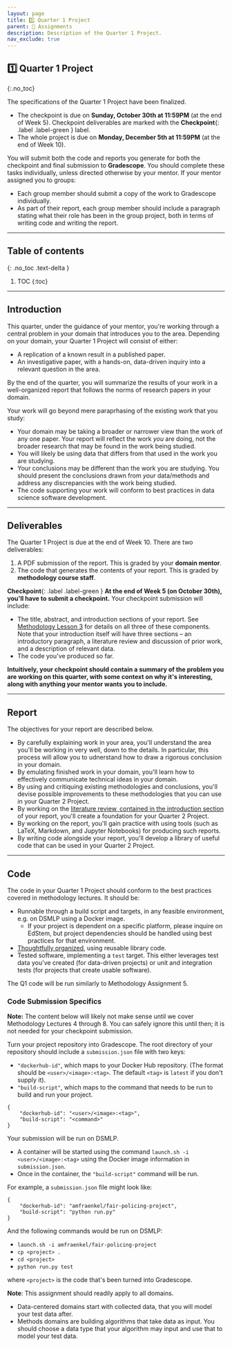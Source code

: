 ```yaml
---
layout: page
title: 1️⃣ Quarter 1 Project
parent: 📝 Assignments
description: Description of the Quarter 1 Project.
nav_exclude: true
---
```


## 1️⃣ Quarter 1 Project
{:.no_toc}

The specifications of the Quarter 1 Project have been finalized.
- The checkpoint is due on **Sunday, October 30th at 11:59PM** (at the end of Week 5). Checkpoint deliverables are marked with the **Checkpoint**{: .label .label-green } label.
- The whole project is due on **Monday, December 5th at 11:59PM** (at the end of Week 10).

You will submit both the code and reports you generate for both the checkpoint and final submission to **Gradescope**. You should complete these tasks individually, unless directed otherwise by your mentor. If your mentor assigned you to groups:
- Each group member should submit a copy of the work to Gradescope individually.
- As part of their report, each group member should include a paragraph stating what their role has been in the group project, both in terms of writing code and writing the report. 

---

## Table of contents
{: .no_toc .text-delta }

1. TOC
{:toc}

---

## Introduction

This quarter, under the guidance of your mentor, you're working through a central problem in your domain that introduces you to the area. Depending on your domain, your Quarter 1 Project will consist of either:
- A replication of a known result in a published paper.
- An investigative paper, with a hands-on, data-driven inquiry
   into a relevant question in the area.

By the end of the quarter, you will summarize the results of
your work in a well-organized report that follows the norms of
research papers in your domain.

Your work will go beyond mere paraprhasing of the existing work that
you study:
* Your domain may be taking a broader or narrower view than the work
  of any one paper. Your report will reflect the work *you* are doing,
  not the broader research that may be found in the work being
  studied.
* You will likely be using data that differs from that used in the
  work you are studying.
* Your conclusions may be different than the work you are
  studying. You should present the conclusions drawn from *your*
  data/methods and address any discrepancies with the work being
  studied.
* The code supporting your work will conform to best practices in data
  science software development.

---
  
## Deliverables

The Quarter 1 Project is due at the end of Week 10. There are two deliverables:
1. A PDF submission of the report. This is graded by your **domain mentor**.
2. The code that generates the contents of your report. This is graded by **methodology course staff**.


**Checkpoint**{: .label .label-green } **At the end of Week 5 (on October 30th), you'll have to submit a checkpoint.** Your checkpoint submission will include:
- The title, abstract, and introduction sections of your report. See [Methodology Lesson 3](../../../lessons/q1/03) for details on all three of these components. Note that your introduction itself will have three sections – an introductory paragraph, a literature review and discussion of prior work, and a description of relevant data.
- The code you've produced so far.

**Intuitively, your checkpoint should contain a summary of the problem you are working on this quarter, with some context on why it's interesting, along with anything your mentor wants you to include.**

---
  
## Report

The objectives for your report are described below.

- By carefully explaining work in your area, you'll understand the area you'll be working in very well, down to the details. In particular, this process will allow you to udnerstand how to draw a rigorous conclusion in your domain.
- By emulating finished work in your domain, you'll learn how to effectively communicate technical ideas in your domain.
- By using and critiquing existing methodologies and conclusions, you'll devise possible improvements to these methodologies that you can use in your Quarter 2 Project.
- By working on the [literature review, contained in the introduction section](../../../lessons/q1/03#introduction) of your report, you'll create a foundation for your Quarter 2 Project.
- By working on the report, you'll gain practice with using tools (such as LaTeX, Markdown, and Jupyter Notebooks) for producing such reports.
- By writing code alongside your report, you'll develop a library of useful code that can be used in your Quarter 2 Project.

---

## Code

The code in your Quarter 1 Project should conform to the best practices covered in methodology lectures. It should be:

* Runnable through a build script and targets, in any feasible environment, e.g. on DSMLP using a Docker image.
  * If your project is dependent on a specific platform, please
    inquire on EdStem, but project dependencies should be handled
    using best practices for that environment.
* [Thoughtfully organized](../../../lessons/q1/02), using reusable library code.
* Tested software, implementing a `test` target. This either
  leverages test data you've created (for data-driven projects) or
  unit and integration tests (for projects that create usable
  software).
  
The Q1 code will be run similarly to Methodology Assignment 5.
    
    
### Code Submission Specifics

**Note:** The content below will likely not make sense until we cover Methodology Lectures 4 through 8. You can safely ignore this until then; it is not needed for your checkpoint submission.

Turn your project repository into Gradescope. The root directory of your repository should include a `submission.json`
file with two keys:
- `"dockerhub-id"`, which maps to your Docker Hub repository. (The format should be `<user>/<image>:<tag>`. The
default `<tag>` is `latest` if you don't supply it).
- `"build-script"`, which maps to the command that needs to be run to build and run your project.

```
{
    "dockerhub-id": "<user>/<image>:<tag>",
    "build-script": "<command>"
}
```

Your submission will be run on DSMLP.
* A container will be started using the command `launch.sh -i <user>/<image>:<tag>`
 using the Docker image information in `submission.json`.
* Once in the container, the `"build-script"` command will be run.

For example, a `submission.json` file might look like:
```
{
    "dockerhub-id": "amfraenkel/fair-policing-project",
    "build-script": "python run.py"
}
```

And the following commands would be run on DSMLP:
* `launch.sh -i amfraenkel/fair-policing-project`
* `cp <project> .`
* `cd <project>`
* `python run.py test`

where `<project>` is the code that's been turned into Gradescope.

**Note**: This assignment should readily apply to all domains. 
* Data-centered domains start with collected data, that you will model
  your test data after.
* Methods domains are building algorithms that take data as input. You
  should choose a data type that your algorithm may input and use that
  to model your test data.